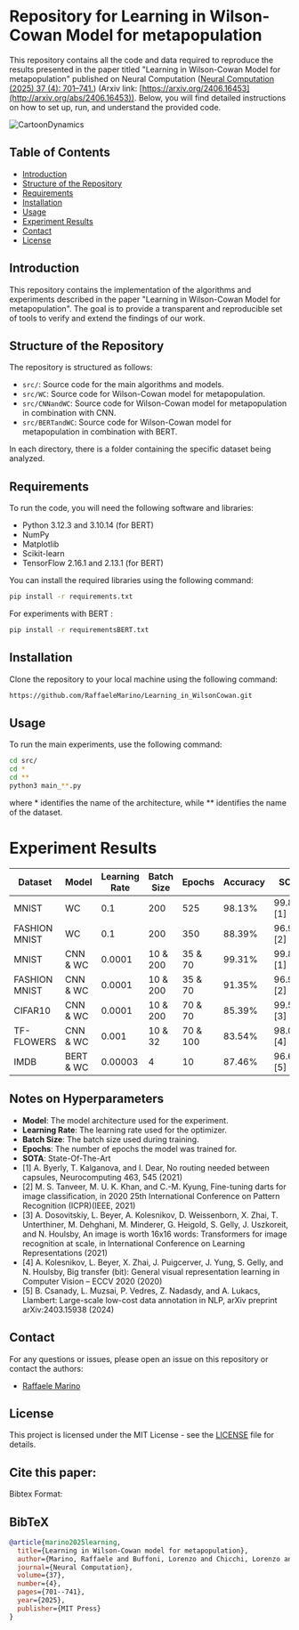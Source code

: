 # Repository for Learning in Wilson-Cowan Model for metapopulation

This repository contains all the code and data required to reproduce the results presented in the paper titled "Learning in Wilson-Cowan Model for metapopulation" published on Neural Computation ([Neural Computation (2025) 37 (4): 701–741.](https://doi.org/10.1162/neco_a_01744))  (Arxiv link: [https://arxiv.org/2406.16453](http://arxiv.org/abs/2406.16453)). Below, you will find detailed instructions on how to set up, run, and understand the provided code.

![‎CartoonDynamics](https://github.com/RaffaeleMarino/Learning_in_WilsonCowan/assets/44016352/0f4bb98b-4253-47d5-a0d2-51fd3c9c862d)

## Table of Contents

- [Introduction](#introduction)
- [Structure of the Repository](#structure-of-the-repository)
- [Requirements](#requirements)
- [Installation](#installation)
- [Usage](#usage)
- [Experiment Results](#experiment-results)
- [Contact](#contact)
- [License](#license)


## Introduction

This repository contains the implementation of the algorithms and experiments described in the paper "Learning in Wilson-Cowan Model for metapopulation". The goal is to provide  a transparent and reproducible set of tools to verify and extend the findings of our work.

## Structure of the Repository

The repository is structured as follows:

- `src/`: Source code for the main algorithms and models.
- `src/WC`: Source code for Wilson-Cowan model for metapopulation.
- `src/CNNandWC`: Source code for Wilson-Cowan model for metapopulation in combination with CNN.
- `src/BERTandWC`: Source code for Wilson-Cowan model for metapopulation in combination with BERT.
  
In each directory, there is a folder containing the specific dataset being analyzed.
## Requirements

To run the code, you will need the following software and libraries:

- Python 3.12.3 and 3.10.14 (for BERT) 
- NumPy
- Matplotlib
- Scikit-learn
- TensorFlow 2.16.1 and 2.13.1 (for BERT)

You can install the required libraries using the following command:

```bash
pip install -r requirements.txt
```
For experiments with BERT :

```bash
pip install -r requirementsBERT.txt
```

## Installation

Clone the repository to your local machine using the following command:

```bash
https://github.com/RaffaeleMarino/Learning_in_WilsonCowan.git
```

## Usage

To run the main experiments, use the following command:

```bash
cd src/
cd *
cd **
python3 main_**.py
```
where * identifies the name of the architecture, while ** identifies the name of the dataset.

# Experiment Results


| Dataset        | Model           | Learning Rate | Batch Size | Epochs  | Accuracy | SOTA     |
|----------------|-----------------|---------------|------------|---------|----------|----------|
| MNIST          | WC              | 0.1           | 200        | 525     | 98.13%   | 99.87%[1]|
| FASHION MNIST  | WC              | 0.1           | 200        | 350     | 88.39%   | 96.91%[2]|
| MNIST          | CNN & WC        | 0.0001        | 10 & 200   | 35 & 70 | 99.31%   | 99.87%[1]|
| FASHION MNIST  | CNN & WC        | 0.0001        | 10 & 200   | 35 & 70 | 91.35%   | 96.91%[2]|
| CIFAR10        | CNN & WC        | 0.0001        | 10 & 200   | 70 & 70 | 85.39%   | 99.50%[3]|
| TF-FLOWERS     | CNN & WC        | 0.001         | 10 & 32    | 70 & 100| 83.54%   | 98.00%[4]|
| IMDB           | BERT & WC       | 0.00003       | 4          | 10      | 87.46%   | 96.68%[5]|

## Notes on Hyperparameters
- **Model**: The model architecture used for the experiment.
- **Learning Rate**: The learning rate used for the optimizer.
- **Batch Size**: The batch size used during training.
- **Epochs**: The number of epochs the model was trained for.
- **SOTA**: State-Of-The-Art
- [1] A. Byerly, T. Kalganova, and I. Dear, No routing needed between capsules, Neurocomputing 463, 545 (2021)
- [2] M. S. Tanveer, M. U. K. Khan, and C.-M. Kyung, Fine-tuning darts for image classification, in 2020 25th International Conference on Pattern Recognition (ICPR)(IEEE, 2021) 
- [3] A. Dosovitskiy, L. Beyer, A. Kolesnikov, D. Weissenborn, X. Zhai, T. Unterthiner, M. Dehghani, M. Minderer, G. Heigold, S. Gelly, J. Uszkoreit, and N. Houlsby, An image is worth 16x16 words: Transformers for image recognition at scale, in International Conference on Learning Representations (2021)
- [4] A. Kolesnikov, L. Beyer, X. Zhai, J. Puigcerver, J. Yung, S. Gelly, and N. Houlsby, Big transfer (bit): General visual representation learning in Computer Vision –
ECCV 2020 (2020) 
- [5] B. Csanady, L. Muzsai, P. Vedres, Z. Nadasdy, and A. Lukacs, Llambert: Large-scale low-cost data annotation in NLP, arXiv preprint arXiv:2403.15938 (2024)


## Contact

For any questions or issues, please open an issue on this repository or contact the authors:

- [Raffaele Marino](mailto:raffaele.marino@unifi.it)

## License

This project is licensed under the MIT License - see the [LICENSE](LICENSE) file for details.

## Cite this paper: 

Bibtex Format:
## BibTeX

```bibtex
@article{marino2025learning,
  title={Learning in Wilson-Cowan model for metapopulation},
  author={Marino, Raffaele and Buffoni, Lorenzo and Chicchi, Lorenzo and Patti, Francesca Di and Febbe, Diego and Giambagli, Lorenzo and Fanelli, Duccio},
  journal={Neural Computation},
  volume={37},
  number={4},
  pages={701--741},
  year={2025},
  publisher={MIT Press}
}

